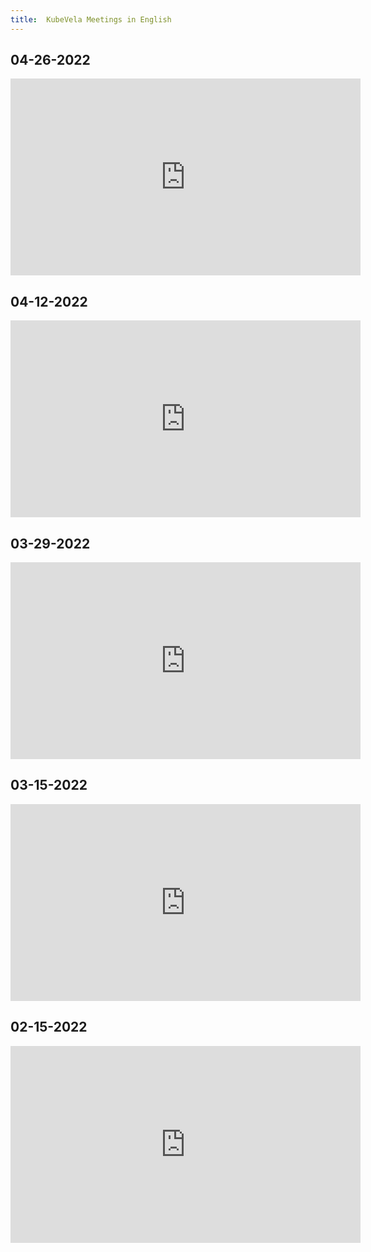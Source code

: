 ```yaml
---
title:  KubeVela Meetings in English
---
```


## 04-26-2022

<iframe width="560" height="315" src="https://www.youtube.com/embed/jRlN0XYQuX8" title="YouTube video player" frameborder="0" allow="accelerometer; autoplay; clipboard-write; encrypted-media; gyroscope; picture-in-picture" allowfullscreen></iframe>

## 04-12-2022

<iframe width="560" height="315" src="https://www.youtube.com/embed/gfg_MNKRUJs" title="YouTube video player" frameborder="0" allow="accelerometer; autoplay; clipboard-write; encrypted-media; gyroscope; picture-in-picture" allowfullscreen></iframe>

## 03-29-2022

<iframe width="560" height="315" src="https://www.youtube.com/embed/1UwI37_KGt0" title="YouTube video player" frameborder="0" allow="accelerometer; autoplay; clipboard-write; encrypted-media; gyroscope; picture-in-picture" allowfullscreen></iframe>

## 03-15-2022

<iframe width="560" height="315" src="https://www.youtube.com/embed/ymBQkMIFQnA" title="YouTube video player" frameborder="0" allow="accelerometer; autoplay; clipboard-write; encrypted-media; gyroscope; picture-in-picture" allowfullscreen></iframe>

## 02-15-2022

<iframe width="560" height="315" src="https://www.youtube.com/embed/aERfdRySFYc" title="YouTube video player" frameborder="0" allow="accelerometer; autoplay; clipboard-write; encrypted-media; gyroscope; picture-in-picture" allowfullscreen></iframe>